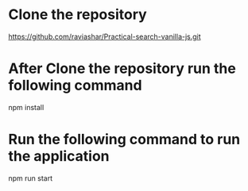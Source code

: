 # Clone the repository
https://github.com/raviashar/Practical-search-vanilla-js.git

# After Clone the repository run the following command
npm install

# Run the following command to run the application
npm run start

